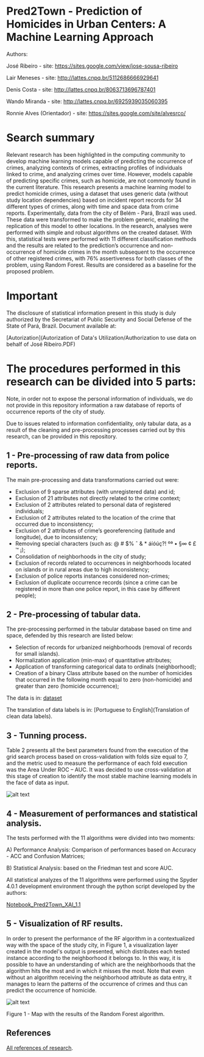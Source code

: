 # Pred2Town - Prediction of Homicides in Urban Centers: A Machine Learning Approach

Authors:

José Ribeiro - site: https://sites.google.com/view/jose-sousa-ribeiro

Lair Meneses - site: http://lattes.cnpq.br/5112686666929641

Denis Costa - site: http://lattes.cnpq.br/8063713696787401

Wando Miranda - site: http://lattes.cnpq.br/6925939035060395

Ronnie Alves (Orientador) - site: https://sites.google.com/site/alvesrco/

# Search summary

Relevant research has been highlighted in the computing community to develop machine learning models capable of predicting the occurrence of crimes, analyzing contexts of crimes, extracting profiles of individuals linked to crime, and analyzing crimes over time. However, models capable of predicting specific crimes, such as homicide, are not commonly found in the current literature. This research presents a machine learning model to predict homicide crimes, using a dataset that uses generic data (without study location dependencies) based on incident report records for 34 different types of crimes, along with time and space data from crime reports. Experimentally, data from the city of Belém - Pará, Brazil was used. These data were transformed to make the problem generic, enabling the replication of this model to other locations. In the research, analyses were performed with simple and robust algorithms on the created dataset. With this, statistical tests were performed with 11 different classification methods and the results are related to the prediction’s occurrence and non-occurrence of homicide crimes in the month subsequent to the occurrence of other registered crimes, with 76% assertiveness for both classes of the problem, using Random Forest. Results are considered as a baseline for the proposed problem.

# Important

The disclosure of statistical information present in this study is duly authorized by the Secretariat of Public Security and Social Defense of the State of Pará, Brazil. Document available at: 

[Autorization](Autorization of Data's Utilization/Authorization to use data on behalf of José Ribeiro.PDF)

# The procedures performed in this research can be divided into 5 parts:

Note, in order not to expose the personal information of individuals, we do not provide in this repository information a raw database of reports of occurrence reports of the city of study.

Due to issues related to information confidentiality, only tabular data, as a result of the cleaning and pre-processing processes carried out by this research, can be provided in this repository.

## 1 - Pre-processing of raw data from police reports.

The main pre-processing and data transformations carried out were:
- Exclusion of 9 sparse attributes (with unregistered data) and id;
- Exclusion of 21 attributes not directly related to the crime context;
- Exclusion of 2 attributes related to personal data of registered individuals;
- Exclusion of 2 attributes related to the location of the crime that occurred due to inconsistency;
- Exclusion of 2 attributes of crime’s georeferencing (latitude and longitude), due to inconsistency;
- Removing special characters (such as: @ # $% ˆ & * áíóúç?! ºª • §∞ ¢ £ ™ ¡);
- Consolidation of neighborhoods in the city of study;
- Exclusion of records related to occurrences in neighborhoods located on islands or in rural areas due to high inconsistency;
- Exclusion of police reports instances considered non-crimes;
- Exclusion of duplicate occurrence records (since a crime can be registered in more than one police report, in this case by different people);

## 2 - Pre-processing of tabular data.

The pre-processing performed in the tabular database based on time and space, defended by this research are listed below:
- Selection of records for urbanized neighborhoods (removal of records for small islands).
- Normalization application (min-max) of quantitative attributes;
- Application of transforming categorical data to ordinals (neighborhood);
- Creation of a binary Class attribute based on the number of homicides that occurred in the following month equal to zero (non-homicide) and greater than zero (homicide occurrence);

The data is in: [dataset](dataset_pred2town_bel.csv)

The translation of data labels is in: [Portuguese to English](Translation of clean data labels).

## 3 - Tunning process.

Table 2 presents all the best parameters found from the execution of the grid search process based on cross-validation with folds size equal to 7, and the metric used to measure the performance of each fold execution was the Area Under ROC – AUC. It was decided to use cross-validation at this stage of creation to identify the most stable machine learning models in the face of data as input.


![alt text](https://github.com/josesousaribeiro/Pred2Town/blob/master/Figures%20and%20Tables/Table%202%20-%20Tunning.png)

## 4 - Measurement of performances and statistical analysis.

The tests performed with the 11 algorithms were divided into two moments:

A) Performance Analysis: Comparison of performances based on Accuracy - ACC and Confusion Matrices;

B) Statistical Analysis: based on the Friedman test and score AUC.

All statistical analyzes of the 11 algorithms were performed using the Spyder 4.0.1 development environment through the python script developed by the authors:

[Notebook_Pred2Town_XAI_1.1](Notebook_Pred2Town_XAI_1.1.ipynb)

## 5 - Visualization of RF results.

In order to present the performance of the RF algorithm in a contextualized way with the space of the study city, in Figure 1, a visualization layer created in the model's output is presented, which distributes each tested instance according to the neighborhood it belongs to. In this way, it is possible to have an understanding of which are the neighborhoods that the algorithm hits the most and in which it misses the most. Note that even without an algorithm receiving the neighborhood attribute as data entry, it manages to learn the patterns of the occurrence of crimes and thus can predict the occurrence of homicide.

![alt text](https://github.com/josesousaribeiro/Pred2Town/blob/master/Figures%20and%20Tables/Figura%203%20-%20Map.png)

Figure 1 - Map with the results of the Random Forest algorithm.


## References

[All references of research](References).




